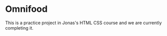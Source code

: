 # Omnifood
This is a practice project in Jonas's HTML CSS course and we are currently completing it.
